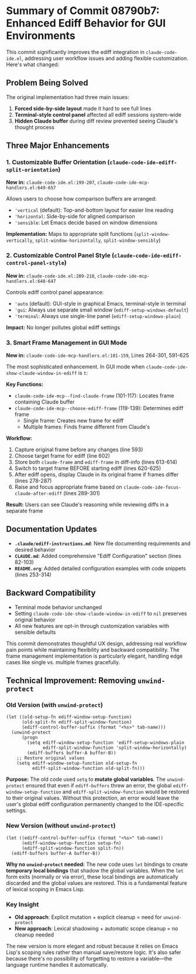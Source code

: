 # Summary of Commit 08790b7: Enhanced Ediff Behavior for GUI Environments

This commit significantly improves the ediff integration in `claude-code-ide.el`, addressing user workflow issues and adding flexible customization. Here's what changed:

## Problem Being Solved

The original implementation had three main issues:
1. **Forced side-by-side layout** made it hard to see full lines
2. **Terminal-style control panel** affected all ediff sessions system-wide
3. **Hidden Claude buffer** during diff review prevented seeing Claude's thought process

## Three Major Enhancements

### 1. Customizable Buffer Orientation (`claude-code-ide-ediff-split-orientation`)

**New in:** `claude-code-ide.el:199-207`, `claude-code-ide-mcp-handlers.el:649-657`

Allows users to choose how comparison buffers are arranged:
- `'vertical` (default): Top-and-bottom layout for easier line reading
- `'horizontal`: Side-by-side for aligned comparison
- `'sensible`: Let Emacs decide based on window dimensions

**Implementation:** Maps to appropriate split functions (`split-window-vertically`, `split-window-horizontally`, `split-window-sensibly`)

### 2. Customizable Control Panel Style (`claude-code-ide-ediff-control-panel-style`)

**New in:** `claude-code-ide.el:209-218`, `claude-code-ide-mcp-handlers.el:640-647`

Controls ediff control panel appearance:
- `'auto` (default): GUI-style in graphical Emacs, terminal-style in terminal
- `'gui`: Always use separate small window (`ediff-setup-windows-default`)
- `'terminal`: Always use single-line panel (`ediff-setup-windows-plain`)

**Impact:** No longer pollutes global ediff settings

### 3. Smart Frame Management in GUI Mode

**New in:** `claude-code-ide-mcp-handlers.el:101-159`, Lines 264-301, 591-625

The most sophisticated enhancement. In GUI mode when `claude-code-ide-show-claude-window-in-ediff` is `t`:

**Key Functions:**
- `claude-code-ide-mcp--find-claude-frame` (101-117): Locates frame containing Claude buffer
- `claude-code-ide-mcp--choose-ediff-frame` (119-139): Determines ediff frame
  - Single frame: Creates new frame for ediff
  - Multiple frames: Finds frame different from Claude's

**Workflow:**
1. Capture original frame before any changes (line 593)
2. Choose target frame for ediff (line 602)
3. Store both `claude-frame` and `ediff-frame` in diff-info (lines 613-614)
4. Switch to target frame BEFORE starting ediff (lines 620-625)
5. After ediff opens, display Claude in its original frame if frames differ (lines 278-287)
6. Raise and focus appropriate frame based on `claude-code-ide-focus-claude-after-ediff` (lines 289-301)

**Result:** Users can see Claude's reasoning while reviewing diffs in a separate frame

## Documentation Updates

- **`.claude/ediff-instructions.md`**: New file documenting requirements and desired behavior
- **`CLAUDE.md`**: Added comprehensive "Ediff Configuration" section (lines 82-103)
- **`README.org`**: Added detailed configuration examples with code snippets (lines 253-314)

## Backward Compatibility

- Terminal mode behavior unchanged
- Setting `claude-code-ide-show-claude-window-in-ediff` to `nil` preserves original behavior
- All new features are opt-in through customization variables with sensible defaults

This commit demonstrates thoughtful UX design, addressing real workflow pain points while maintaining flexibility and backward compatibility. The frame management implementation is particularly elegant, handling edge cases like single vs. multiple frames gracefully.

## Technical Improvement: Removing `unwind-protect`

### Old Version (with `unwind-protect`)

```elisp
(let ((old-setup-fn ediff-window-setup-function)
      (old-split-fn ediff-split-window-function)
      (ediff-control-buffer-suffix (format "<%s>" tab-name)))
  (unwind-protect
      (progn
        (setq ediff-window-setup-function 'ediff-setup-windows-plain
              ediff-split-window-function 'split-window-horizontally)
        (ediff-buffers buffer-A buffer-B))
    ;; Restore original values
    (setq ediff-window-setup-function old-setup-fn
          ediff-split-window-function old-split-fn)))
```

**Purpose:** The old code used `setq` to **mutate global variables**. The `unwind-protect` ensured that even if `ediff-buffers` threw an error, the global `ediff-window-setup-function` and `ediff-split-window-function` would be restored to their original values. Without this protection, an error would leave the user's global ediff configuration permanently changed to the IDE-specific settings.

### New Version (without `unwind-protect`)

```elisp
(let ((ediff-control-buffer-suffix (format "<%s>" tab-name))
      (ediff-window-setup-function setup-fn)
      (ediff-split-window-function split-fn))
  (ediff-buffers buffer-A buffer-B))
```

**Why no `unwind-protect` needed:** The new code uses `let` bindings to create **temporary local bindings** that shadow the global variables. When the `let` form exits (normally or via error), these local bindings are automatically discarded and the global values are restored. This is a fundamental feature of lexical scoping in Emacs Lisp.

### Key Insight

- **Old approach**: Explicit mutation + explicit cleanup = need for `unwind-protect`
- **New approach**: Lexical shadowing + automatic scope cleanup = no cleanup needed

The new version is more elegant and robust because it relies on Emacs Lisp's scoping rules rather than manual save/restore logic. It's also safer because there's no possibility of forgetting to restore a variable—the language runtime handles it automatically.
